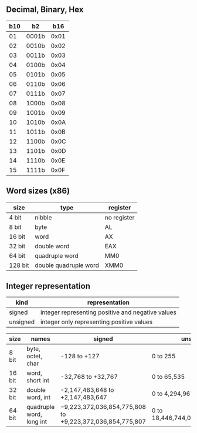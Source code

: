 
Decimal, Binary, Hex
---------------------

|b10|b2|b16|
|---|-----|----|
|01|0001b|0x01|
|02|0010b|0x02|
|03|0011b|0x03|
|04|0100b|0x04|
|05|0101b|0x05|
|06|0110b|0x06|
|07|0111b|0x07|
|08|1000b|0x08|
|09|1001b|0x09|
|10|1010b|0x0A|
|11|1011b|0x0B|
|12|1100b|0x0C|
|13|1101b|0x0D|
|14|1110b|0x0E|
|15|1111b|0x0F|

Word sizes (x86)
-------------

size|type|register|
|---|---|---|
|4 bit|nibble|no register|
|8 bit|byte|AL|
|16 bit|word|AX|
|32 bit|double word|EAX|
|64 bit|quadruple word|MM0|
|128 bit|double quadruple word|XMM0|

Integer representation
----------------------

|kind|representation|
|---|---|
|signed|integer representing positive and negative values|
|unsigned|integer only representing positive values|


|size|names|signed|unsigned|
|---|---|---|---|
|8 bit|byte, octet, char|-128 to +127|0 to 255|
|16 bit|word, short int|-32,768 to +32,767|0 to 65,535|
|32 bit|double word, int|-2,147,483,648 to +2,147,483,647|0 to 4,294,967,295|
|64 bit|quadruple word, long int|−9,223,372,036,854,775,808 to +9,223,372,036,854,775,807|0 to 18,446,744,073,709,551,615|

